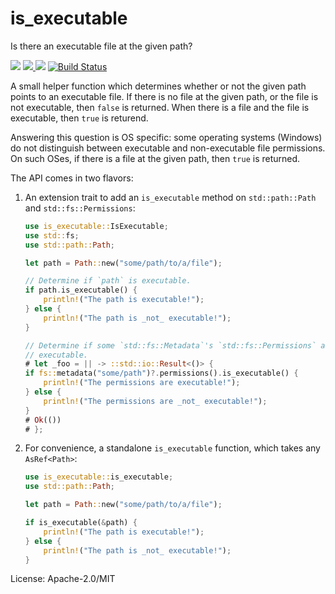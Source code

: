 # is_executable

Is there an executable file at the given path?

[![](https://docs.rs/is_executable/badge.svg)](https://docs.rs/is_executable/) [![](http://meritbadge.herokuapp.com/is_executable) ![](https://img.shields.io/crates/d/is_executable.png)](https://crates.io/crates/is_executable) [![Build Status](https://travis-ci.org/fitzgen/is_executable.png?branch=master)](https://travis-ci.org/fitzgen/is_executable)

A small helper function which determines whether or not the given path points to
an executable file. If there is no file at the given path, or the file is not
executable, then `false` is returned. When there is a file and the file is
executable, then `true` is returend.

Answering this question is OS specific: some operating systems (Windows) do not
distinguish between executable and non-executable file permissions. On such
OSes, if there is a file at the given path, then `true` is returned.

The API comes in two flavors:

1. An extension trait to add an `is_executable` method on `std::path::Path` and
   `std::fs::Permissions`:

   ```rust
   use is_executable::IsExecutable;
   use std::fs;
   use std::path::Path;

   let path = Path::new("some/path/to/a/file");

   // Determine if `path` is executable.
   if path.is_executable() {
       println!("The path is executable!");
   } else {
       println!("The path is _not_ executable!");
   }

   // Determine if some `std::fs::Metadata`'s `std::fs::Permissions` are
   // executable.
   # let _foo = || -> ::std::io::Result<()> {
   if fs::metadata("some/path")?.permissions().is_executable() {
       println!("The permissions are executable!");
   } else {
       println!("The permissions are _not_ executable!");
   }
   # Ok(())
   # };
   ```

2. For convenience, a standalone `is_executable` function, which takes any
`AsRef<Path>`:

   ```rust
   use is_executable::is_executable;
   use std::path::Path;

   let path = Path::new("some/path/to/a/file");

   if is_executable(&path) {
       println!("The path is executable!");
   } else {
       println!("The path is _not_ executable!");
   }
   ```

License: Apache-2.0/MIT
